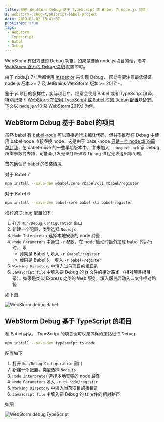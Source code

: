 ```yaml
---  
title: 使用 WebStorm Debug 基于 TypeScript 或 Babel 的 node.js 项目  
s: webstorm-debug-typescript-babel-project  
date: 2019-04-02 15:41:37  
published: true  
tags:  
 - WebStorm  
 - Typescript  
 - Babel 
 - Debug
---  
```

  
WebStorm 有很方便的 Debug 功能，如果是普通 node.js 项目的话，参考 [WebStorm 官方的 Debug 说明](https://www.jetbrains.com/help/webstorm/running-and-debugging-node-js.html) 配置即可。  
  
由于 node.js 7+ 后都使用 [Inspector](https://nodejs.org/en/docs/guides/debugging-getting-started/) 来实现 Debug， 因此需要注意最低保证 node.js 版本 >= 7 及 JetBrains WebStorm 版本 >= 2017.1+。  
  
鉴于 js 项目的多样性，实际项目中，经常会使用 Babel 或者 TypeScript 编译，特别记录下 [WebStorm 在使用 TypeScript 或 Babel 时的 Debug 配置](https://avnpc.com/pages/webstorm-debug-typescript-babel-project)以备忘。 下文以 node.js v10 及 WebStorm 2019.1 为例。  
  
  
## WebStorm Debug 基于 Babel 的项目  
  
虽然 babel 有 [babel-node](https://babeljs.io/docs/en/babel-node) 可以直接运行未编译代码，但并不推荐在 Debug 中使用 babel-node 直接替换 node。这是由于 babel-node [只是一个 node cli 的简单封装](https://github.com/babel/babel/blob/master/packages/babel-node/src/babel-node.js)，在 babel-node 的一些早期版本中， 并未加入 `--inspect-brk` 等 Debug 所需参数的支持，可能会引发无法打断点或 Debug 进程无法退出等问题。

首先确认好 babel 的安装情况

对于 Babel 7

```bash
npm install --save-dev @babel/core @babel/cli @babel/register
```

对于 Babel 6

```bash
npm install --save-dev babel-core babel-cli babel-register
```

推荐的 Debug 配置如下：

1. 打开 `Run/Debug Configuration` 窗口
2. 新建一个配置，类型选择 `Node.js`
3. `Node Interpreter` 选择本地安装的 node 路径
4. `Node Parameters` 中通过 `-r` 参数，在 node 启动时额外加载 babel 的运行时， 即
   -  如果是 Babel 7, 填入 `-r @babel/register`
   -  如果是 Babel 6， 填入 `-r babel-register`
5. `Working Directory` 中填入当前项目的根目录
6. `JavaScript file` 中填入要 Debug 的 js 文件的相对路径 （相对项目根目录）。如果是类似 Express 之类的 Web 服务，填入服务启动入口文件相对路径

如下图

![WebStorm debug Babel](https://static.avnpc.com/blog/2019/webstorm_debug_babel.png)

## WebStorm Debug 基于 TypeScript 的项目  

和 Babel 类似， TypeScript 的项目也可以用同样的思路进行 Debug

```bash
npm install --save-dev typescript ts-node
```

配置如下

1. 打开 `Run/Debug Configuration` 窗口
2. 新建一个配置，类型选择 `Node.js`
3. `Node Interpreter` 选择本地安装的 node 路径
4. `Node Parameters` 填入 `-r ts-node/register`
5. `Working Directory` 中填入当前项目的根目录
6. `JavaScript file` 中填入要 Debug 的 ts 文件的相对路径

如图

![WebStorm debug TypeScript](https://static.avnpc.com/blog/2019/webstorm_debug_typescript.png)
